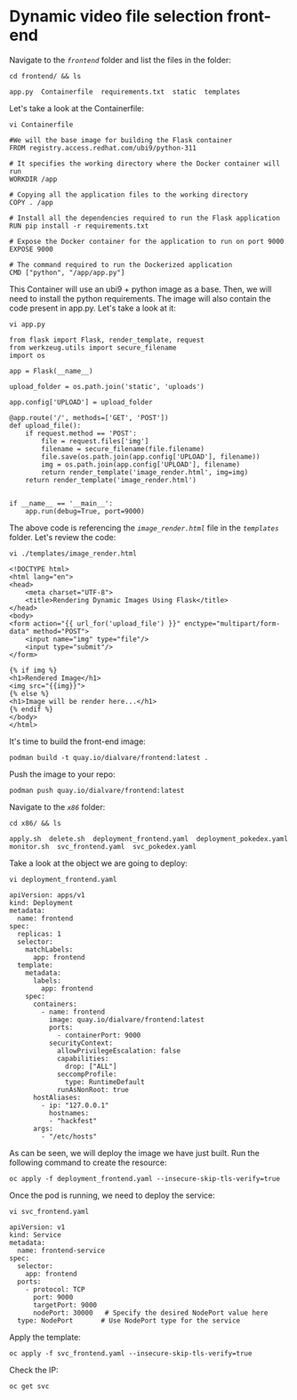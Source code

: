 # Dynamic video file selection front-end
Navigate to the *`frontend`* folder and list the files in the folder:
```
cd frontend/ && ls
```
```
app.py  Containerfile  requirements.txt  static  templates
```
Let's take a look at the Containerfile:
```
vi Containerfile
```
```
#We will the base image for building the Flask container
FROM registry.access.redhat.com/ubi9/python-311

# It specifies the working directory where the Docker container will run
WORKDIR /app

# Copying all the application files to the working directory
COPY . /app

# Install all the dependencies required to run the Flask application
RUN pip install -r requirements.txt

# Expose the Docker container for the application to run on port 9000
EXPOSE 9000

# The command required to run the Dockerized application
CMD ["python", "/app/app.py"]
```

This Container will use an ubi9 + python image as a base. Then, we will need to install the python requirements. The image will also contain the code present in app.py. Let's take a look at it:
```
vi app.py
```
```
from flask import Flask, render_template, request
from werkzeug.utils import secure_filename
import os

app = Flask(__name__)

upload_folder = os.path.join('static', 'uploads')

app.config['UPLOAD'] = upload_folder

@app.route('/', methods=['GET', 'POST'])
def upload_file():
    if request.method == 'POST':
        file = request.files['img']
        filename = secure_filename(file.filename)
        file.save(os.path.join(app.config['UPLOAD'], filename))
        img = os.path.join(app.config['UPLOAD'], filename)
        return render_template('image_render.html', img=img)
    return render_template('image_render.html')


if __name__ == '__main__':
    app.run(debug=True, port=9000)
```

The above code is referencing the *`image_render.html`* file in the *`templates`* folder. Let's review the code:
```
vi ./templates/image_render.html
```
```
<!DOCTYPE html>
<html lang="en">
<head>
    <meta charset="UTF-8">
    <title>Rendering Dynamic Images Using Flask</title>
</head>
<body>
<form action="{{ url_for('upload_file') }}" enctype="multipart/form-data" method="POST">
    <input name="img" type="file"/>
    <input type="submit"/>
</form>

{% if img %}
<h1>Rendered Image</h1>
<img src="{{img}}">
{% else %}
<h1>Image will be render here...</h1>
{% endif %}
</body>
</html>
```

It's time to build the front-end image:
```
podman build -t quay.io/dialvare/frontend:latest .
```

Push the image to your repo:
```
podman push quay.io/dialvare/frontend:latest
```

Navigate to the *`x86`* folder:
```
cd x86/ && ls
```
```
apply.sh  delete.sh  deployment_frontend.yaml  deployment_pokedex.yaml  monitor.sh  svc_frontend.yaml  svc_pokedex.yaml
```

Take a look at the object we are going to deploy:
```
vi deployment_frontend.yaml 
```
```
apiVersion: apps/v1
kind: Deployment
metadata:
  name: frontend
spec:
  replicas: 1
  selector:
    matchLabels:
      app: frontend
  template:
    metadata:
      labels:
        app: frontend
    spec:
      containers:
        - name: frontend
          image: quay.io/dialvare/frontend:latest
          ports:
            - containerPort: 9000
          securityContext:
            allowPrivilegeEscalation: false
            capabilities:
              drop: ["ALL"]
            seccompProfile:
              type: RuntimeDefault
            runAsNonRoot: true
      hostAliases:
        - ip: "127.0.0.1"
          hostnames:
          - "hackfest"
      args:
        - "/etc/hosts"
```

As can be seen, we will deploy the image we have just built. Run the following command to create the resource:
```
oc apply -f deployment_frontend.yaml --insecure-skip-tls-verify=true
```

Once the pod is running, we need to deploy the service:
```
vi svc_frontend.yaml
```
```
apiVersion: v1
kind: Service
metadata:
  name: frontend-service
spec:
  selector:
    app: frontend
  ports:
    - protocol: TCP
      port: 9000
      targetPort: 9000
      nodePort: 30000   # Specify the desired NodePort value here
  type: NodePort       # Use NodePort type for the service
```

Apply the template:
```
oc apply -f svc_frontend.yaml --insecure-skip-tls-verify=true
```

Check the IP:
```
oc get svc
```
